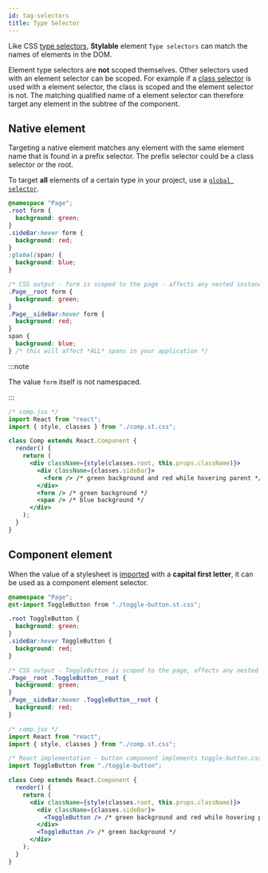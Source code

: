 ```yaml
---
id: tag-selectors
title: Type Selector
---
```


Like CSS [type selectors](https://developer.mozilla.org/en-US/docs/Web/CSS/Type_selectors), **Stylable** element `Type selectors` can match the names of elements in the DOM.

Element type selectors are **not** scoped themselves. Other selectors used with an element selector can be scoped. For example if a [class selector](./class-selectors.md) is used with a element selector, the class is scoped and the element selector is not. The matching qualified name of a element selector can therefore target any element in the subtree of the component.

## Native element

Targeting a native element matches any element with the same element name that is found in a prefix selector. The prefix selector could be a class selector or the root.

To target **all** elements of a certain type in your project, use a [`global selector`](./global-selectors.md).

```css
@namespace "Page";
.root form {
  background: green;
}
.sideBar:hover form {
  background: red;
}
:global(span) {
  background: blue;
}
```

```css
/* CSS output - form is scoped to the page - affects any nested instance */
.Page__root form {
  background: green;
}
.Page__sideBar:hover form {
  background: red;
}
span {
  background: blue;
} /* this will affect *ALL* spans in your application */
```

:::note

The value `form` itself is not namespaced.

:::

```jsx
/* comp.jsx */
import React from "react";
import { style, classes } from "./comp.st.css";

class Comp extends React.Component {
  render() {
    return (
      <div className={style(classes.root, this.props.className)}>
        <div className={classes.sideBar}>
          <form /> /* green background and red while hovering parent */
        </div>
        <form /> /* green background */
        <span /> /* blue background */
      </div>
    );
  }
}
```

## Component element

When the value of a stylesheet is [imported](./imports.md) with a **capital first letter**, it can be used as a component element selector.

```css
@namespace "Page";
@st-import ToggleButton from "./toggle-button.st.css";

.root ToggleButton {
  background: green;
}
.sideBar:hover ToggleButton {
  background: red;
}
```

```css
/* CSS output - ToggleButton is scoped to the page, affects any nested toggle button */
.Page__root .ToggleButton__root {
  background: green;
}
.Page__sideBar:hover .ToggleButton__root {
  background: red;
}
```

```jsx
/* comp.jsx */
import React from "react";
import { style, classes } from "./comp.st.css";

/* React implementation - button component implements toggle-button.css */
import ToggleButton from "./toggle-button";

class Comp extends React.Component {
  render() {
    return (
      <div className={style(classes.root, this.props.className)}>
        <div className={classes.sideBar}>
          <ToggleButton /> /* green background and red while hovering parent */
        </div>
        <ToggleButton /> /* green background */
      </div>
    );
  }
}
```
